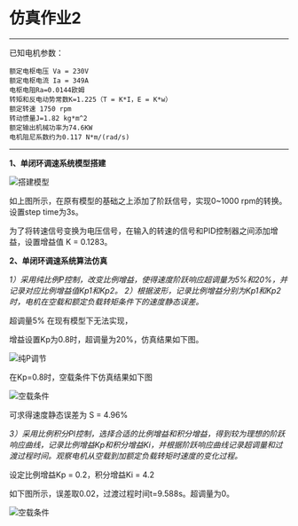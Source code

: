 # 仿真作业2



---
已知电机参数：
    
    额定电枢电压 Va = 230V
    额定电枢电流 Ia = 349A
    电枢电阻Ra=0.0144欧姆
    转矩和反电动势常数K=1.225（T = K*I，E = K*w）
    额定转速 1750 rpm
    转动惯量J=1.82 kg*m^2
    额定输出机械功率为74.6KW
    电机阻尼系数约为0.117 N*m/(rad/s)

---
**1、单闭环调速系统模型搭建**

![搭建模型](https://github.com/Chan-Sun/homework/blob/master/U201611953/picture/%E5%BB%BA%E6%A8%A1%E7%BB%93%E6%9E%9C.jpg)

如上图所示，在原有模型的基础之上添加了阶跃信号，实现0~1000 rpm的转换。设置step time为3s。

为了将转速信号变换为电压信号，在输入的转速的信号和PID控制器之间添加增益，设置增益值 K = 0.1283。

**2、单闭环调速系统算法仿真**

*1）采用纯比例P控制，改变比例增益，使得速度阶跃响应超调量为5%和20%，并记录对应比例增益值Kp1和Kp2。*
*2）根据波形，记录比例增益分别为Kp1和Kp2时，电机在空载和额定负载转矩条件下的速度静态误差。*

超调量5% 在现有模型下无法实现，

增益设置Kp为0.8时，超调量为20%，仿真结果如下图。

![纯P调节](https://github.com/Chan-Sun/homework/blob/master/U201611953/picture/20%25-P%E8%B0%83%E8%8A%82.jpg)

在Kp=0.8时，空载条件下仿真结果如下图

![空载条件](https://github.com/Chan-Sun/homework/blob/master/U201611953/picture/20%25-P%E7%A9%BA%E8%BD%BD.jpg)

可求得速度静态误差为 S = 4.96%

*3）采用比例积分PI控制，选择合适的比例增益和积分增益，得到较为理想的阶跃响应曲线，记录比例增益Kp和积分增益Ki，并根据阶跃响应曲线记录超调量和过渡过程时间。观察电机从空载到加额定负载转矩时速度的变化过程。*

设定比例增益Kp = 0.2，积分增益Ki = 4.2

如下图所示，误差取0.02，过渡过程时间t=9.588s。超调量为0。

![空载条件](https://github.com/Chan-Sun/homework/blob/master/U201611953/picture/PI%E6%8E%A7%E5%88%B6%E7%BB%93%E6%9E%9C-0.02.jpg)
